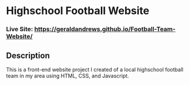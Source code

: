 # Highschool Football Website
### Live Site: https://geraldandrews.github.io/Football-Team-Website/

## Description
This is a front-end website project I created of a local highschool football team in my area using HTML, CSS, and Javascript.
